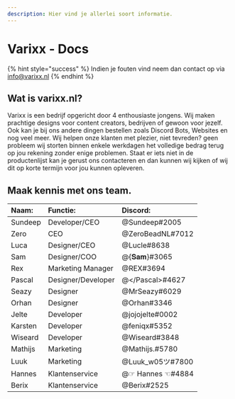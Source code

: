 ```yaml
---
description: Hier vind je allerlei soort informatie.
---
```


# Varixx - Docs

{% hint style="success" %}
Indien je fouten vind neem dan contact op via info@varixx.nl
{% endhint %}

## Wat is varixx.nl?

Varixx is een bedrijf opgericht door 4 enthousiaste jongens. Wij maken prachtige designs voor content creators, bedrijven of gewoon voor jezelf. Ook kan je bij ons andere dingen bestellen zoals Discord Bots, Websites en nog veel meer. Wij helpen onze klanten met plezier, niet tevreden? geen probleem wij storten binnen enkele werkdagen het volledige bedrag terug op jou rekening zonder enige problemen. Staat er iets niet in de productenlijst kan je gerust ons contacteren en dan kunnen wij kijken of wij dit op korte termijn voor jou kunnen opleveren.

## Maak kennis met ons team.

| Naam: | Functie: | Discord: |
| :--- | :--- | :--- |
| Sundeep | Developer/CEO | @Sundeep\#2005 |
| Zero | CEO | @ZeroBeadNL\#7012 |
| Luca | Designer/CEO | @Lucle\#8638 |
| Sam | Designer/COO | @{𝐒𝐚𝐦}\#3065 |
| Rex | Marketing Manager | @REX\#3694 |
| Pascal | Designer/Developer | @&lt;/Pascal&gt;\#4627 |
| Seazy | Designer | @MrSeazy\#6029 |
| Orhan | Designer | @Orhan\#3346 |
| Jelte | Developer | @jojojelte\#0002 |
| Karsten | Developer | @feniqx\#5352 |
| Wiseard | Developer | @Wiseard\#3848 |
| Mathijs | Marketing | @Mathijs.\#5780 |
| Luuk | Marketing | @Luuk\_w05ツ\#7800 |
| Hannes | Klantenservice | @☞ Hannes ☜\#4884 |
| Berix | Klantenservice | @Berix\#2525 |



